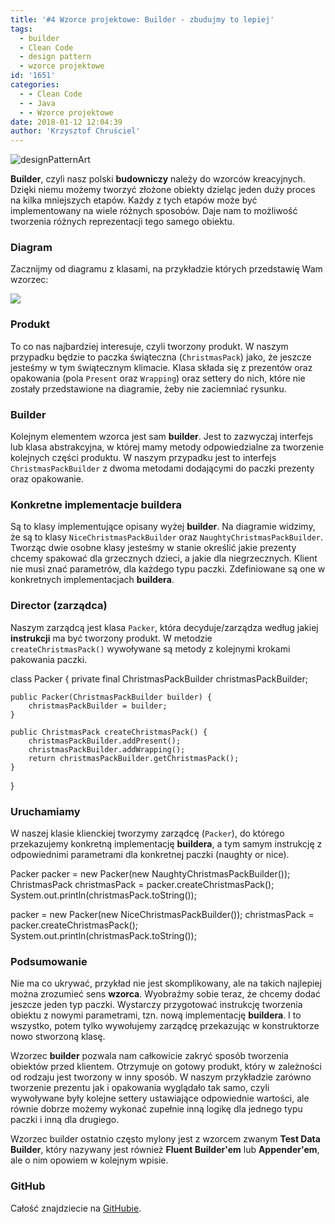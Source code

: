 ```yaml
---
title: '#4 Wzorce projektowe: Builder - zbudujmy to lepiej'
tags:
  - builder
  - Clean Code
  - design pattern
  - wzorce projektowe
id: '1651'
categories:
  - - Clean Code
  - - Java
  - - Wzorce projektowe
date: 2018-01-12 12:04:39
author: 'Krzysztof Chruściel'
---
```


![designPatternArt](http://codecouple.pl/wp-content/uploads/2017/03/designPatternArt.png)

**Builder**, czyli nasz polski **budowniczy** należy do wzorców kreacyjnych. Dzięki niemu możemy tworzyć złożone obiekty dzieląc jeden duży proces na kilka mniejszych etapów. Każdy z tych etapów może być implementowany na wiele różnych sposobów. Daje nam to możliwość tworzenia różnych reprezentacji tego samego obiektu.
<!-- more -->
### Diagram

Zacznijmy od diagramu z klasami, na przykładzie których przedstawię Wam wzorzec:

![](http://codecouple.pl/wp-content/uploads/2017/12/Untitled-Diagram.png)

### Produkt

To co nas najbardziej interesuje, czyli tworzony produkt. W naszym przypadku będzie to paczka świąteczna (`ChristmasPack`) jako, że jeszcze jesteśmy w tym świątecznym klimacie. Klasa składa się z prezentów oraz opakowania (pola `Present` oraz `Wrapping`) oraz settery do nich, które nie zostały przedstawione na diagramie, żeby nie zaciemniać rysunku.

### Builder

Kolejnym elementem wzorca jest sam **builder**. Jest to zazwyczaj interfejs lub klasa abstrakcyjna, w której mamy metody odpowiedzialne za tworzenie kolejnych części produktu. W naszym przypadku jest to interfejs `ChristmasPackBuilder` z dwoma metodami dodającymi do paczki prezenty oraz opakowanie.

### Konkretne implementacje buildera

Są to klasy implementujące opisany wyżej **builder**. Na diagramie widzimy, że są to klasy `NiceChristmasPackBuilder` oraz `NaughtyChristmasPackBuilder`. Tworząc dwie osobne klasy jesteśmy w stanie określić jakie prezenty chcemy spakować dla grzecznych dzieci, a jakie dla niegrzecznych. Klient nie musi znać parametrów, dla każdego typu paczki. Zdefiniowane są one w konkretnych implementacjach **buildera**.

### Director (zarządca)

Naszym zarządcą jest klasa `Packer`, która decyduje/zarządza według jakiej **instrukcji** ma być tworzony produkt. W metodzie `createChristmasPack()` wywoływane są metody z kolejnymi krokami pakowania paczki.

class Packer {
    private final ChristmasPackBuilder christmasPackBuilder;

    public Packer(ChristmasPackBuilder builder) {
        christmasPackBuilder = builder;
    }

    public ChristmasPack createChristmasPack() {
        christmasPackBuilder.addPresent();
        christmasPackBuilder.addWrapping();
        return christmasPackBuilder.getChristmasPack();
    }
}

### Uruchamiamy

W naszej klasie klienckiej tworzymy zarządcę (`Packer`), do którego przekazujemy konkretną implementację **buildera**, a tym samym instrukcję z odpowiednimi parametrami dla konkretnej paczki (naughty or nice).

Packer packer = new Packer(new NaughtyChristmasPackBuilder());
ChristmasPack christmasPack = packer.createChristmasPack();
System.out.println(christmasPack.toString());

packer = new Packer(new NiceChristmasPackBuilder());
christmasPack = packer.createChristmasPack();
System.out.println(christmasPack.toString());

### Podsumowanie

Nie ma co ukrywać, przykład nie jest skomplikowany, ale na takich najlepiej można zrozumieć sens **wzorca**. Wyobraźmy sobie teraz, że chcemy dodać jeszcze jeden typ paczki. Wystarczy przygotować instrukcję tworzenia obiektu z nowymi parametrami, tzn. nową implementację **buildera**. I to wszystko, potem tylko wywołujemy zarządcę przekazując w konstruktorze nowo stworzoną klasę.

Wzorzec **builder** pozwala nam całkowicie zakryć sposób tworzenia obiektów przed klientem. Otrzymuje on gotowy produkt, który w zależności od rodzaju jest tworzony w inny sposób. W naszym przykładzie zarówno tworzenie prezentu jak i opakowania wyglądało tak samo, czyli wywoływane były kolejne settery ustawiające odpowiednie wartości, ale równie dobrze możemy wykonać zupełnie inną logikę dla jednego typu paczki i inną dla drugiego.

Wzorzec builder ostatnio często mylony jest z wzorcem zwanym **Test Data Builder**, który nazywany jest również **Fluent Builder'em** lub **Appender'em**, ale o nim opowiem w kolejnym wpisie.

### GitHub

Całość znajdziecie na [GitHubie](https://github.com/apieszczek/DesignPatterns/).